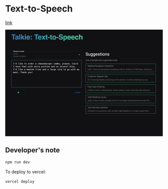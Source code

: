 # Text-to-Speech


[link](https://tts-nextjs-mui.vercel.app/)

![preview](public/assets/preview2.png)


## Developer's note

```bash
npm run dev
```

To deploy to vercel:
```bash
vercel deploy
```